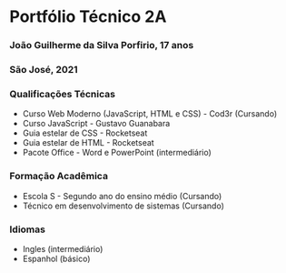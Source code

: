 # Portfólio Técnico 2A

### João Guilherme da Silva Porfirio, 17 anos
### São José, 2021

### Qualificações Técnicas
* Curso Web Moderno (JavaScript, HTML e CSS) - Cod3r (Cursando)
* Curso JavaScript - Gustavo Guanabara
* Guia estelar de CSS - Rocketseat
* Guia estelar de HTML - Rocketseat
* Pacote Office - Word e PowerPoint (intermediário)

### Formação Acadêmica
* Escola S - Segundo ano do ensino médio (Cursando)
* Técnico em desenvolvimento de sistemas (Cursando)

### Idiomas
* Ingles (intermediário)
* Espanhol (básico)
